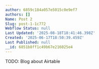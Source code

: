 ```yaml
---
author: 6859c184a057e5015c0e9ef7
authors: []
Name: Post 2
Slug: post-1-1c772
Webflow Status: null
Last Updated: '2025-08-18T18:41:46.398Z'
Created: '2025-06-17T18:50:39.459Z'
Last Published: null
__id: 6851b8ff1c49b67e216025e4
---
```

<p>TODO:&nbsp;Blog about Airtable</p>
